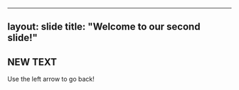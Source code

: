 ------
layout: slide
title: "Welcome to our second slide!"
------
NEW TEXT
------
Use the left arrow to go back!
